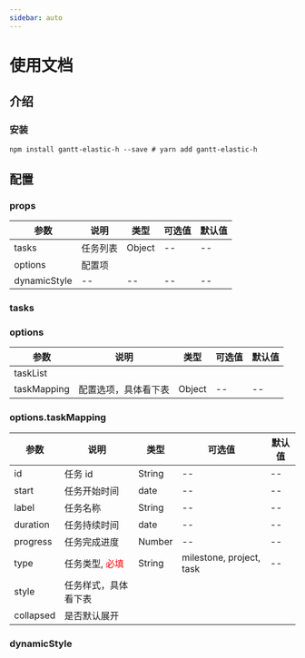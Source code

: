```yaml
---
sidebar: auto
---
```


# 使用文档

## 介绍

### 安装

`npm install gantt-elastic-h --save # yarn add gantt-elastic-h`

## 配置

### props

| 参数         | 说明     | 类型   | 可选值 | 默认值 |
| ------------ | -------- | ------ | ------ | ------ |
| tasks        | 任务列表 | Object | --     | --     |
| options      | 配置项   |        |        |        |
| dynamicStyle | --       | --     | --     | --     |

### tasks

### options

| 参数        | 说明                 | 类型   | 可选值 | 默认值 |
| ----------- | -------------------- | ------ | ------ | ------ |
| taskList    |                      |        |        |        |
| taskMapping | 配置选项，具体看下表 | Object | --     | --     |

### options.taskMapping

| 参数      | 说明                                           | 类型   | 可选值                   | 默认值 |
| --------- | ---------------------------------------------- | ------ | ------------------------ | ------ |
| id        | 任务 id                                        | String | --                       | --     |
| start     | 任务开始时间                                   | date   | --                       | --     |
| label     | 任务名称                                       | String | --                       | --     |
| duration  | 任务持续时间                                   | date   | --                       | --     |
| progress  | 任务完成进度                                   | Number | --                       | --     |
| type      | 任务类型, <span style="color: red">必填</span> | String | milestone, project, task | --     |
| style     | 任务样式，具体看下表                           |        |                          |        |
| collapsed | 是否默认展开                                   |        |                          |        |

### dynamicStyle
